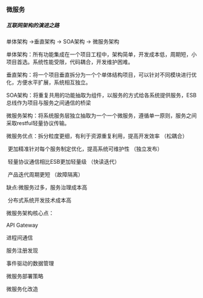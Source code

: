 ### 微服务

##### 互联网架构的演进之路

单体架构 ->垂直架构 -> SOA架构 -> 微服务架构

单体架构：所有功能集成在一个项目工程中，架构简单，开发成本低，周期短，小项目首选。系统性能受限，代码耦合，开发维护困难。

垂直架构：将一个项目垂直拆分为一个个单体结构项目，可以针对不同模块进行优化，方便水平扩展，系统相互独立。

SOA架构：将重复共用的功能抽取为组件，以服务的方式给各系统提供服务，ESB总线作为项目与服务之间通信的桥梁

微服务架构：将系统服务层独立抽取为一个一个微服务，遵循单一原则，服务之间采取restful轻量协议传输。



微服务优点：拆分粒度更细，有利于资源重复利用，提高开发效率                      （松耦合）

​						更加精准针对每个服务制定优化，提高系统可维护性					（独立发布）

​						轻量协议通信相比ESB更加轻量级													（快读迭代）

​						产品迭代周期更短																			  （故障隔离）

缺点:微服务过多，服务治理成本高

​		分布式系统开发技术成本高



微服务架构核心点：

API Gateway

进程间通信

服务注册发现

事件驱动的数据管理

微服务部署策略

微服务化改造

